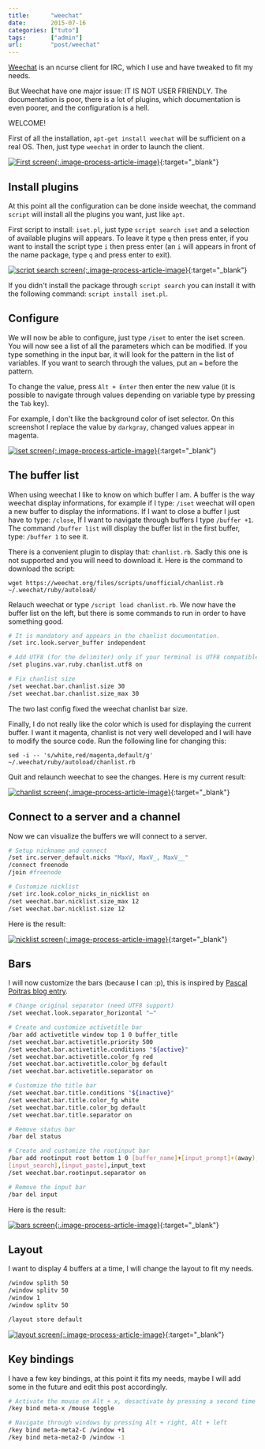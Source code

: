 ```yaml
---
title:      "weechat"
date:       2015-07-16
categories: ["tuto"]
tags:       ["admin"]
url:        "post/weechat"
---
```


[Weechat](https://weechat.org/) is an ncurse client for IRC,
which I use and have tweaked to fit my needs.

But Weechat have one major issue: IT IS NOT USER FRIENDLY.
The documentation is poor, there is a lot of plugins,
which documentation is even poorer, and the configuration is a hell.

WELCOME!

First of all the installation, `apt-get install weechat`
will be sufficient on a real OS. Then, just type `weechat` in
order to launch the client.

[![First screen]({filename}/images/weechat_1.png){:.image-process-article-image}]({filename}/images/weechat_1.png){:target="_blank"}

## Install plugins
At this point all the configuration can be done inside weechat,
the command `script` will install all the plugins you want, just like `apt`.

First script to install: `iset.pl`, just type `script search iset` and a
selection of available plugins will appears.
To leave it type `q` then press enter, if you want to install the script
type `i` then press enter (an `i` will appears in front of the name package,
type `q` and press enter to exit).

[![script search screen]({filename}/images/weechat_script.png){:.image-process-article-image}]({filename}/images/weechat_script.png){:target="_blank"}

If you didn't install the package through `script search` you can install it
with the following command: `script install iset.pl`.

## Configure
We will now be able to configure, just type `/iset` to enter the iset screen.
You will now see a list of all the parameters which can be modified.
If you type something in the input bar, it will look for the pattern in
the list of variables. If you want to search through the values, put an
`=` before the pattern.

To change the value, press `Alt + Enter` then enter the new value
(it is possible to navigate through values depending on variable type by
pressing the `Tab` key).

For example, I don't like the background color of iset selector.
On this screenshot I replace the value by `darkgray`,
changed values appear in magenta.

[![iset screen]({filename}/images/weechat_iset.png){:.image-process-article-image}]({filename}/images/weechat_iset.png){:target="_blank"}

## The buffer list
When using weechat I like to know on which buffer I am.
A buffer is the way weechat display informations, for example if I type:
`/iset` weechat will open a new buffer to display the informations.
If I want to close a buffer I just have to type: `/close`, If I want
to navigate through buffers I type `/buffer +1`. The command `/buffer list`
will display the buffer list in the first buffer, type: `/buffer 1` to see it.

There is a convenient plugin to display that: `chanlist.rb`.
Sadly this one is not supported and you will need to download it.
Here is the command to download the script:

`wget https://weechat.org/files/scripts/unofficial/chanlist.rb ~/.weechat/ruby/autoload/`

Relauch weechat or type `/script load chanlist.rb`.
We now have the buffer list on the left, but there is some commands to run in order to
have something good.

```bash
# It is mandatory and appears in the chanlist documentation.
/set irc.look.server_buffer independent

# Add UTF8 (for the delimiter) only if your terminal is UTF8 compatible (I hope so).
/set plugins.var.ruby.chanlist.utf8 on

# Fix chanlist size
/set weechat.bar.chanlist.size 30
/set weechat.bar.chanlist.size_max 30
```

The two last config fixed the weechat chanlist bar size.

Finally, I do not really like the color which is used for displaying the current
buffer. I want it magenta, chanlist is not very well developed and I will have to
modify the source code. Run the following line for changing this:

`sed -i -- 's/white,red/magenta,default/g' ~/.weechat/ruby/autoload/chanlist.rb`

Quit and relaunch weechat to see the changes. Here is my current result:

[![chanlist screen]({filename}/images/weechat_chanlist.png){:.image-process-article-image}]({filename}/images/weechat_chanlist.png){:target="_blank"}

## Connect to a server and a channel
Now we can visualize the buffers we will connect to a server.

```bash
# Setup nickname and connect
/set irc.server_default.nicks "MaxV, MaxV_, MaxV__"
/connect freenode
/join #freenode

# Customize nicklist
/set irc.look.color_nicks_in_nicklist on
/set weechat.bar.nicklist.size_max 12
/set weechat.bar.nicklist.size 12
```

Here is the result:

[![nicklist screen]({filename}/images/weechat_nicklist.png){:.image-process-article-image}]({filename}/images/weechat_nicklist.png){:target="_blank"}

## Bars

I will now customize the bars (because I can :p), this is inspired by
[Pascal Poitras blog entry](http://pascalpoitras.com/my-weechat-configuration/).

```bash
# Change original separator (need UTF8 support)
/set weechat.look.separator_horizontal "—"

# Create and customize activetitle bar
/bar add activetitle window top 1 0 buffer_title
/set weechat.bar.activetitle.priority 500
/set weechat.bar.activetitle.conditions "${active}"
/set weechat.bar.activetitle.color_fg red
/set weechat.bar.activetitle.color_bg default
/set weechat.bar.activetitle.separator on

# Customize the title bar
/set weechat.bar.title.conditions "${inactive}"
/set weechat.bar.title.color_fg white
/set weechat.bar.title.color_bg default
/set weechat.bar.title.separator on

# Remove status bar
/bar del status

# Create and customize the rootinput bar
/bar add rootinput root bottom 1 0 [buffer_name]+[input_prompt]+(away),\
[input_search],[input_paste],input_text
/set weechat.bar.rootinput.separator on

# Remove the input bar
/bar del input
```

Here is the result:

[![bars screen]({filename}/images/weechat_bars.png){:.image-process-article-image}]({filename}/images/weechat_bars.png){:target="_blank"}

## Layout

I want to display 4 buffers at a time, I will change the layout to fit my needs.

```bash
/window splith 50
/window splitv 50
/window 1
/window splitv 50

/layout store default
```

[![layout screen]({filename}/images/weechat_layout.png){:.image-process-article-image}]({filename}/images/weechat_layout.png){:target="_blank"}


## Key bindings

I have a few key bindings, at this point it fits my needs,
maybe I will add some in the future and edit this post accordingly.

```bash
# Activate the mouse on Alt + x, desactivate by pressing a second time
/key bind meta-x /mouse toggle

# Navigate through windows by pressing Alt + right, Alt + left
/key bind meta-meta2-C /window +1
/key bind meta-meta2-D /window -1
```
